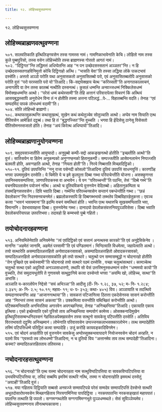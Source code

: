 ```yaml
---
title: १२. लोहिच्चसुत्तवण्णना

---
```

१२. लोहिच्चसुत्तवण्णना  


## लोहिच्चब्राह्मणवत्थुवण्णना

५०१. सालवतिकाति इत्थिलिङ्गवसेन तस्स गामस्स नामं। गामणिकाभावेनाति केचि। लोहितो नाम तस्स कुले पुब्बपुरिसो, तस्स वसेन लोहिच्चोति तस्स ब्राह्मणस्स गोत्ततो आगतं नामं।  
५०२. ‘‘दिट्ठिगत’’न्ति लद्धिमत्तं अधिप्पेतन्ति आह ‘‘न पन उच्छेदसस्सतानं अञ्ञतर’’न्ति। न हि उच्छेदसस्सतगाहविनिमुत्तो कोचि दिट्ठिगाहो अत्थि। ‘‘भासति येवा’’ति तस्सा लद्धिया लोके पाकटभावं दस्सेति। अत्ततो अञ्ञो परोति यथा अनुसासकतो अनुसासितब्बो परो, एवं अनुसासितब्बतोपि अनुसासको परोति वुत्तं ‘‘परो परस्साति परो यो’’तिआदि। किं-सद्दापेक्खाय चेत्थ ‘‘करिस्सती’’ति अनागतकालवचनं, अनागतेपि वा तेन तस्स कातब्बं नत्थीति दस्सनत्थं। कुसलं धम्मन्ति अनवज्जधम्मं निक्किलेसधम्मं विमोक्खधम्मन्ति अत्थो। ‘‘परेसं धम्मं कथेस्सामी’’ति तेहि अत्तानं परिवारापेत्वा विचरणं किं अत्थियं आसयबुद्धस्सापि अनुरोधेन विना तं न होतीति तस्मा अत्तना पटिलद्धं…पे॰… विहातब्बन्ति वदति। तेनाह ‘‘एवं सम्पदमिदं पापकं लोभधम्मं वदामी’’ति।  
५०४. सोति लोहिच्चो ब्राह्मणो।  
५०८. कथाफासुकत्थन्ति कथासुखत्थं, सुखेन कथं कथेतुञ्चेव सोतुञ्चाति अत्थो। अप्पेव नाम सियाति एत्थ पीतिवसेन आमेडितं दट्ठब्बं। तथा हि तं ‘‘बुद्धगज्जित’’न्ति वुच्चति । भगवा हि ईदिसेसु ठानेसु विसेसतो पीतिसोमनस्सजातो होति। तेनाह ‘‘अयं किरेत्थ अधिप्पायो’’तिआदि।  


## लोहिच्चब्राह्मणानुयोगवण्णना

५०९. समुदयसञ्जातीति आयुप्पादो। अनुपुब्बो कम्पी-सद्दो आकङ्खनत्थो होतीति ‘‘इच्छतीति अत्थो’’ति वुत्तं। सातिसयेन वा हितेन अनुकम्पको अनुग्गण्हनको हितानुकम्पी। सम्पज्जतीति आसेवनलाभेन निप्पज्जति बलवती होति, अवग्गहाति अत्थो, तेनाह ‘‘नियता होती’’ति। निरये निब्बत्तति मिच्छादिट्ठिको।  
५१०-११. दुतियं उपपत्तिन्ति ‘‘ननु राजा पसेनदी कोसलो’’तिआदिना दुतियं उपपत्तिं साधनयुत्तिं। कारणञ्हि भगवा उपमामुखेन दस्सेति। ये चिमेति ये च इमे कुलपुत्ता दिब्बा गब्भा परिपाचेन्तीति योजना। असक्कुणन्ता उपनिस्सयसम्पत्तिया, ञाणपरिपाकस्स वा अभावेन। ये पन ‘‘परिपच्चन्ती’’ति पठन्ति, तेसं ‘‘दिब्बे गब्भे’’ति वचनविपल्लासेन पयोजनं नत्थि। अत्थो च दुतियविकप्पे वुत्तनयेन वेदितब्बो। अहितानुकम्पिता च तंसमङ्गिसत्तवसेन। दिवि भवाति दिब्बा। गब्भेन्ति परिपच्चनवसेन सन्तानं पबन्धेन्तीति गब्भा। ‘‘छन्नं देवलोकान’’न्ति निदस्सनवचनमेतं। ब्रह्मलोकस्सापि हि दिब्बगब्भभावो लब्भतेव दिब्बविहारहेतुकत्ता। एवञ्च कत्वा ‘‘भावनं भावयमाना’’ति इदम्पि वचनं समत्थितं होति। भवन्ति एत्थ यथारुचि सुखसमप्पिताति भवा, विमानानि। देवभावावहत्ता दिब्बा। वुत्तनयेनेव गब्भा। दानादयो देवलोकसंवत्तनियपुञ्ञविसेसा। दिब्बा भवाति देवलोकपरियापन्ना उपपत्तिभवा। तदावहो हि कम्मभवो पुब्बे गहितो।  


## तयोचोदनारहवण्णना

५१३. अनियमितेनेवाति अनियमेनेव ‘‘त्वं एवंदिट्ठिको एवं सत्तानं अनत्थस्स कारको’’ति एवं अनुद्देसिकेनेव । मानन्ति ‘‘अहमेतं जानामि, अहमेतं पस्सामी’’ति एवं पण्डितमानं। भिन्दित्वाति विधमेत्वा, जहापेत्वाति अत्थो। तयो सत्थारेति असम्पादितअत्तहितो अनोवादकरसावको, असम्पादितअत्तहितो ओवादकरसावको, सम्पादितअत्तहितो अनोवादकरसावकोति इमे तयो सत्थारे। चतुत्थो पन सम्मासम्बुद्धो न चोदनारहो होतीति ‘‘तेन पुच्छिते एव कथेस्सामी’’ति चोदनारहे तयो सत्थारे पठमं दस्सेसि , पच्छा चतुत्थंसत्थारं। कामञ्चेत्थ चतुत्थो सत्था एको अदुतियो अनञ्ञसाधारणो, तथापि सो येसं उत्तरिमनुस्सधम्मानं वसेन ‘‘धम्ममयो कायो’’ति वुच्चति, तेसं समुदायभूतोपि ते गुणावयवे सत्थुट्ठानिये कत्वा दस्सेन्तो भगवा ‘‘अयम्पि खो, लोहिच्च, सत्था’’ति अभासि।  
अञ्ञाति य-कारलोपेन निद्देसो ‘‘सयं अभिञ्ञा’’ति आदीसु (दी॰ नि॰ १.२८, ३७, ५२; म॰ नि॰ १.२८४; २.३४१; अ॰ नि॰ २.५; १०.११; महाव॰ ११; ध॰ प॰ ३५३; कथा॰ ४०५) विय। अञ्ञायाति च तदत्थिये सम्पदानवचनन्ति आह ‘‘आजाननत्थाया’’ति। सावकत्तं पटिजानित्वा ठितत्ता एकदेसेनस्स सासनं करोन्तीति आह ‘‘निरन्तरं तस्स सासनं अकत्वा’’ति। उक्कमित्वा वत्तन्तीति यथिच्छितं करोन्तीति अत्थो। पटिक्कमन्तियाति अनभिरतिया अगारवेन अपगच्छन्तिया, तेनाह ‘‘अनिच्छन्तिया’’तिआदि। एकायाति एकाय इत्थिया। एको इच्छेय्याति एको पुरिसो ताय अनिच्छन्तिया सम्पयोगं कामेय्य। ओसक्कनादिमुखेन इत्थिपुरिससम्बन्धनिदस्सनं गेहसितअपेक्खावसेन तस्स सत्थुनो सावकेसु पटिपत्तीति दस्सेति। अतिविय विरत्तभावतो दट्ठुम्पि अनिच्छमानं। लोभेनाति परिवारवसेन उप्पज्जनकलाभसक्कारलोभेन। तत्थ सम्पादेहीति तस्मिं पटिपत्तिधम्मे पतिट्ठितं कत्वा सम्पादेहि। उजुं करोहि कायवङ्कादिविगमेन।  
५१५. एवं चोदनं अरहतीति एवं वुत्तनयेन सावकेसु अप्पोस्सुक्कभावापादने नियोजनवसेन चोदनं अरहति, न पठमो विय ‘‘एवरूपो तव लोभधम्मो’’तिआदिना, न च दुतियो विय ‘‘अत्तानमेव ताव तत्थ सम्पादेही’’तिआदिना। कस्मा? सम्पादितअत्तहितताय ततियस्स।  


## नचोदनारहसत्थुवण्णना

५१६. ‘‘न चोदनारहो’’ति एत्थ यस्मा चोदनारहता नाम सत्थुविप्पटिपत्तिया वा सावकविप्पटिपत्तिया वा उभयविप्पटिपत्तिया वा, तयिदं सब्बम्पि इमस्मिं सत्थरि नत्थि, तस्मा न चोदनारहोति इममत्थं दस्सेतुं ‘‘अयञ्ही’’तिआदि वुत्तं।  
५१७. मया गहिताय दिट्ठियाति सब्बसो अनवज्जे सम्मापटिपन्ने परेसं सम्मदेव सम्मापटिपत्तिं देस्सेन्ते सत्थरि अभूतदोसारोपनवसेन मिच्छागहिताय निरयगामिनिया पापदिट्ठिया । नरकपपातन्ति नरकसङ्खातं महापपातं। पपतन्ति तत्थाति हि पपातो। सग्गमग्गथलेति सग्गगामिमग्गभूते पुञ्ञधम्मथले। सेसं सुविञ्ञेय्यमेव।  
लोहिच्चसुत्तवण्णनाय लीनत्थप्पकासना।  